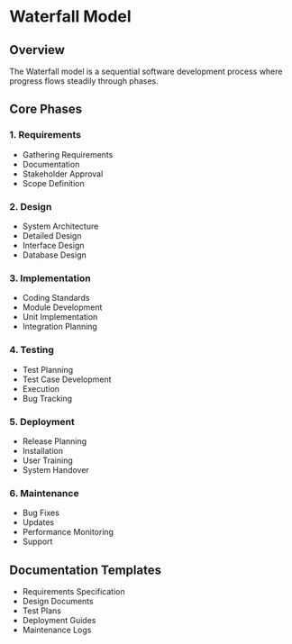 # Waterfall Model

## Overview

The Waterfall model is a sequential software development process where progress flows steadily through phases.

## Core Phases

### 1. Requirements

* Gathering Requirements
* Documentation
* Stakeholder Approval
* Scope Definition

### 2. Design

* System Architecture
* Detailed Design
* Interface Design
* Database Design

### 3. Implementation

* Coding Standards
* Module Development
* Unit Implementation
* Integration Planning

### 4. Testing

* Test Planning
* Test Case Development
* Execution
* Bug Tracking

### 5. Deployment

* Release Planning
* Installation
* User Training
* System Handover

### 6. Maintenance

* Bug Fixes
* Updates
* Performance Monitoring
* Support

## Documentation Templates

* Requirements Specification
* Design Documents
* Test Plans
* Deployment Guides
* Maintenance Logs


